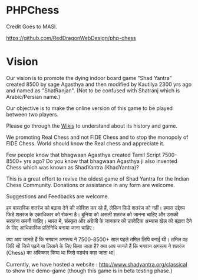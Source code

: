 # PHPChess

Credit Goes to MASI.

   https://github.com/RedDragonWebDesign/php-chess

# Vision

Our vision is to promote the dying indoor board game "Shad Yantra" created 8500 by sage Agasthya and then modified by Kautilya 2300 yrs ago and named as "ShatRanjan". (Not to be confused with Shatranj which is Arabic/Persian name.)

Our objective is to make the online version of this game to be played between two players.

Please go through the  [Wikis](https://github.com/ShadYantra/Agasthya_ShadYantra/wiki)
 to understand about its history and game.

We promoting Real Chess and not FIDE Chess and to stop the monopoly of FIDE Chess. World should know the Real chess and appreciate it.

Few people know that bhagwaan Agasthya created Tamil Script 7500-8500+ yrs ago? 
Do you know that bhagwaan Agasthya ji also invented Chess which was known as ShadYantra (KhadYantra)?

This is a great effort to revive the oldest game of Shad Yantra for the Indian Chess Community. Donations or assistance in any form are welcome.

Suggestions and Feedbacks are welcome.

हम वास्तविक शतरंज को बढ़ावा देने की कोशिश कर रहे हैं, लेकिन फिडे शतरंज को नहीं। हमारा उद्देश्य फिडे शतरंज के एकाधिकार को रोकना है। दुनिया को असली शतरंज को जानना चाहिए और उसकी सराहना करनी चाहिए। भारत में, संस्कृत और अंग्रेजी के जानकार को उपवेदिक अभ्यास खेल को बढ़ावा देने के लिए आधिकारिक प्रतिनिधि बनाया जाना चाहिए।

क्या आप जानते हैं कि भगवान अगस्त्य ने 7500-8500+ साल पहले तमिल लिपि बनाई थी। तमिल वह लिपि थी जिसे पढ़ने या लिखने के लिए किया जाता है?
क्या आप जानते हैं कि भगवान अगस्त्य ने शतरंज (Chess) का अविष्कार किया था जिसे षड्यंत्र कहा जाता था|

 Currently, we have hosted a website : http://www.shadyantra.org/classical to show the demo-game (though this game is in beta testing phase.)